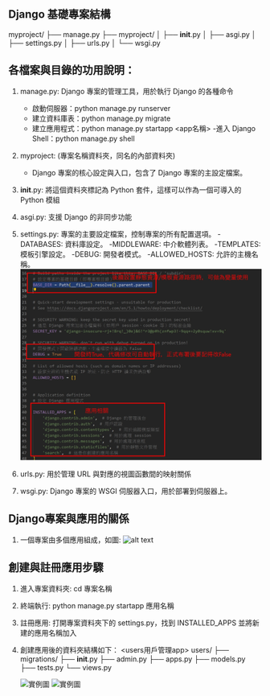 ## Django 基礎專案結構

myproject/
├── manage.py
├── myproject/
│   ├── __init__.py
│   ├── asgi.py
│   ├── settings.py
│   ├── urls.py
│   └── wsgi.py

## 各檔案與目錄的功用說明： 
1. manage.py: Django 專案的管理工具，用於執行 Django 的各種命令
    - 啟動伺服器：python manage.py runserver
    - 建立資料庫表：python manage.py migrate
    - 建立應用程式：python manage.py startapp <app名稱>
    -進入 Django Shell：python manage.py shell

2. myproject: (專案名稱資料夾，同名的內部資料夾)
    - Django 專案的核心設定與入口，包含了 Django 專案的主設定檔案。

3. __init__.py: 將這個資料夾標記為 Python 套件，這樣可以作為一個可導入的 Python 模組

4. asgi.py: 支援 Django 的非同步功能

5. settings.py: 專案的主要設定檔案，控制專案的所有配置選項。
    -DATABASES: 資料庫設定。
    -MIDDLEWARE: 中介軟體列表。
    -TEMPLATES: 模板引擎設定。
    -DEBUG: 開發者模式。
    -ALLOWED_HOSTS: 允許的主機名稱。
    ![04](筆記圖/setting檔詳情01.jpg)


6. urls.py: 用於管理 URL 與對應的視圖函數間的映射關係

7. wsgi.py: Django 專案的 WSGI 伺服器入口，用於部署到伺服器上。


## Django專案與應用的關係

1. 一個專案由多個應用組成，如圖:
![alt text](image.png)

## 創建與註冊應用步驟
1. 進入專案資料夾: cd 專案名稱
2. 終端執行: python manage.py startapp 應用名稱
3. 註冊應用: 打開專案資料夾下的 settings.py，找到 INSTALLED_APPS 並將新建的應用名稱加入
4. 創建應用後的資料夾結構如下：
            <users用戶管理app>
                users/
                ├── migrations/
                ├── __init__.py
                ├── admin.py
                ├── apps.py
                ├── models.py
                ├── tests.py
                └── views.py

    ![實例圖](創建應用.jpg)
    ![實例圖](註冊應用.png)

# 

    



